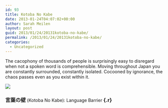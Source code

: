 ```yaml
---
id: 93
title: Kotoba No Kabe
date: 2013-01-24T04:07:02+00:00
author: Sarah Meilen
layout: post
guid: 2013/01/24/20131kotoba-no-kabe/
permalink: /2013/01/24/20131kotoba-no-kabe/
categories:
  - Uncategorized
---
```

The cacophony of thousands of people is surprisingly easy to disregard when not a spoken word is comprehensible. Moving throughout Japan you are constantly surrounded, constantly isolated. Cocooned by ignorance, the chaos passes even as you exist within it.&nbsp;</p>

![](http://static1.squarespace.com/static/5064cb5984ae62abc9229999/5064cb5a84ae62abc92299ae/5100af74e4b0f1d8c3163cc4/1432178593457/image.jpg)

### 言葉の壁&nbsp;<span style="font-size: 14px; font-weight: normal;">(Kotoba No Kabe): Language Barrier</span> {.r}

